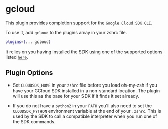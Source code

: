 # gcloud

This plugin provides completion support for the
[`Google Cloud SDK CLI`](https://cloud.google.com/sdk/gcloud/).

To use it, add `gcloud` to the plugins array in your zshrc file.

```zsh
plugins=(... gcloud)
```

It relies on you having installed the SDK using one of the supported options
listed [`here`](https://cloud.google.com/sdk/install).

## Plugin Options

-   Set `CLOUDSDK_HOME` in your `zshrc` file before you load oh-my-zsh if you
    have your GCloud SDK installed in a non-standard location. The plugin will
    use this as the base for your SDK if it finds it set already.

-   If you do not have a `python2` in your `PATH` you'll also need to set the
    `CLOUDSDK_PYTHON` environment variable at the end of your `.zshrc`. This is
    used by the SDK to call a compatible interpreter when you run one of the SDK
    commands.
